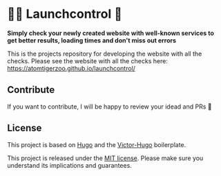# 👩‍🚀 Launchcontrol 🚀

**Simply check your newly created website with well-known services to get better 
results, loading times and don't miss out errors**

This is the projects repository for developing the website with all the checks. 
Please see the website with all the checks here: https://atomtigerzoo.github.io/launchcontrol/

## Contribute

If you want to contribute, I will be happy to review your idead and PRs 🎈

## License

This project is based on [Hugo](https://gohugo.io/) and the [Victor-Hugo](https://github.com/netlify/victor-hugo)
boilerplate.

This project is released under the [MIT license](LICENSE). Please make sure you 
understand its implications and guarantees.
